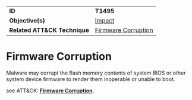 |||
|---------|------------------------|
|**ID**|**T1495**|
|**Objective(s)**| [Impact](https://github.com/MBCProject/mbc-markdown/tree/master/impact)|
|**Related ATT&CK Technique**|[Firmware Corruption](https://attack.mitre.org/techniques/T1495/)| 

Firmware Corruption
===================
Malware may corrupt the flash memory contents of system BIOS or other system device firmware to render them inoperable or unable to boot.

see ATT&CK: [**Firmware Corruption**](https://attack.mitre.org/techniques/T1495/).
